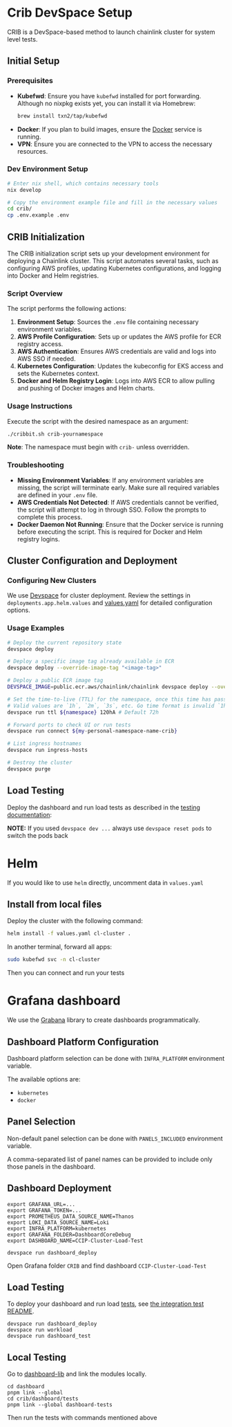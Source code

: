 # Crib DevSpace Setup

CRIB is a DevSpace-based method to launch chainlink cluster for system level tests.

## Initial Setup

### Prerequisites
- **Kubefwd**: Ensure you have `kubefwd` installed for port forwarding. Although no nixpkg exists yet, you can install it via Homebrew:
    ```bash
    brew install txn2/tap/kubefwd
    ```
- **Docker**: If you plan to build images, ensure the [Docker](https://docs.docker.com/engine/install/) service is running.
- **VPN**: Ensure you are connected to the VPN to access the necessary resources.

### Dev Environment Setup
```bash
# Enter nix shell, which contains necessary tools
nix develop

# Copy the environment example file and fill in the necessary values
cd crib/
cp .env.example .env
```

## CRIB Initialization

The CRIB initialization script sets up your development environment for deploying a Chainlink cluster. This script automates several tasks, such as configuring AWS profiles, updating Kubernetes configurations, and logging into Docker and Helm registries.

### Script Overview
The script performs the following actions:
1. **Environment Setup**: Sources the `.env` file containing necessary environment variables.
2. **AWS Profile Configuration**: Sets up or updates the AWS profile for ECR registry access.
3. **AWS Authentication**: Ensures AWS credentials are valid and logs into AWS SSO if needed.
4. **Kubernetes Configuration**: Updates the kubeconfig for EKS access and sets the Kubernetes context.
5. **Docker and Helm Registry Login**: Logs into AWS ECR to allow pulling and pushing of Docker images and Helm charts.

### Usage Instructions

Execute the script with the desired namespace as an argument:
```bash
./cribbit.sh crib-yournamespace
```
**Note**: The namespace must begin with `crib-` unless overridden.

### Troubleshooting

- **Missing Environment Variables**: If any environment variables are missing, the script will terminate early. Make sure all required variables are defined in your `.env` file.
- **AWS Credentials Not Detected**: If AWS credentials cannot be verified, the script will attempt to log in through SSO. Follow the prompts to complete this process.
- **Docker Daemon Not Running**: Ensure that the Docker service is running before executing the script. This is required for Docker and Helm registry logins.

## Cluster Configuration and Deployment

### Configuring New Clusters
We use [Devspace](https://www.devspace.sh/docs/getting-started/installation?x0=3) for cluster deployment. Review the settings in `deployments.app.helm.values` and [values.yaml](../charts/chainlink-cluster/values.yaml) for detailed configuration options.


### Usage Examples
```bash
# Deploy the current repository state
devspace deploy

# Deploy a specific image tag already available in ECR
devspace deploy --override-image-tag "<image-tag>"

# Deploy a public ECR image tag
DEVSPACE_IMAGE=public.ecr.aws/chainlink/chainlink devspace deploy --override-image-tag 2.9.0

# Set the time-to-live (TTL) for the namespace, once this time has passed the namespace along with all its associated resources will be deleted
# Valid values are `1h`, `2m`, `3s`, etc. Go time format is invalid `1h2m3s`
devspace run ttl ${namespace} 120hA # Default 72h

# Forward ports to check UI or run tests
devspace run connect ${my-personal-namespace-name-crib}

# List ingress hostnames
devspace run ingress-hosts

# Destroy the cluster
devspace purge
```

## Load Testing
Deploy the dashboard and run load tests as described in the [testing documentation](../integration-tests/load/ocr/README.md):

**NOTE:** If you used `devspace dev ...` always use `devspace reset pods` to switch the pods back

# Helm

If you would like to use `helm` directly, uncomment data in `values.yaml`

## Install from local files
Deploy the cluster with the following command:
```bash
helm install -f values.yaml cl-cluster .
```

In another terminal, forward all apps:
```bash
sudo kubefwd svc -n cl-cluster
```

Then you can connect and run your tests

# Grafana dashboard

We use the [Grabana](https://github.com/K-Phoen/grabana) library to create dashboards programmatically.

## Dashboard Platform Configuration
Dashboard platform selection can be done with `INFRA_PLATFORM` environment variable.

The available options are:
  - `kubernetes`
  - `docker`

## Panel Selection
Non-default panel selection can be done with `PANELS_INCLUDED` environment variable.

A comma-separated list of panel names can be provided to include only those panels in the dashboard.

## Dashboard Deployment
```
export GRAFANA_URL=...
export GRAFANA_TOKEN=...
export PROMETHEUS_DATA_SOURCE_NAME=Thanos
export LOKI_DATA_SOURCE_NAME=Loki
export INFRA_PLATFORM=kubernetes
export GRAFANA_FOLDER=DashboardCoreDebug
export DASHBOARD_NAME=CCIP-Cluster-Load-Test

devspace run dashboard_deploy
```

Open Grafana folder `CRIB` and find dashboard `CCIP-Cluster-Load-Test`

## Load Testing

To deploy your dashboard and run load [tests](../../integration-tests/load/), see [the integration test README](../../integration-tests/README.md).

```
devspace run dashboard_deploy
devspace run workload
devspace run dashboard_test
```

## Local Testing

Go to [dashboard-lib](../dashboard-lib) and link the modules locally.

```
cd dashboard
pnpm link --global
cd crib/dashboard/tests
pnpm link --global dashboard-tests
```

Then run the tests with commands mentioned above

